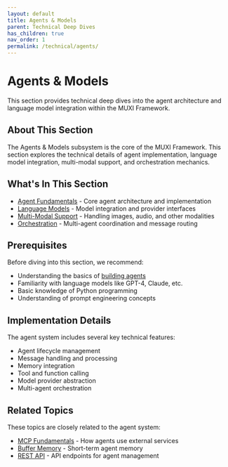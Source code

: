 ```yaml
---
layout: default
title: Agents & Models
parent: Technical Deep Dives
has_children: true
nav_order: 1
permalink: /technical/agents/
---
```


# Agents & Models

This section provides technical deep dives into the agent architecture and language model integration within the MUXI Framework.

## About This Section

The Agents & Models subsystem is the core of the MUXI Framework. This section explores the technical details of agent implementation, language model integration, multi-modal support, and orchestration mechanics.

## What's In This Section

- [Agent Fundamentals](fundamentals) - Core agent architecture and implementation
- [Language Models](models) - Model integration and provider interfaces
- [Multi-Modal Support](multi-modal) - Handling images, audio, and other modalities
- [Orchestration](orchestration) - Multi-agent coordination and message routing

## Prerequisites

Before diving into this section, we recommend:
- Understanding the basics of [building agents](../../agents/simple)
- Familiarity with language models like GPT-4, Claude, etc.
- Basic knowledge of Python programming
- Understanding of prompt engineering concepts

## Implementation Details

The agent system includes several key technical features:
- Agent lifecycle management
- Message handling and processing
- Memory integration
- Tool and function calling
- Model provider abstraction
- Multi-agent orchestration

## Related Topics

These topics are closely related to the agent system:
- [MCP Fundamentals](../mcp/fundamentals) - How agents use external services
- [Buffer Memory](../memory/buffer) - Short-term agent memory
- [REST API](../communication/rest-api) - API endpoints for agent management
